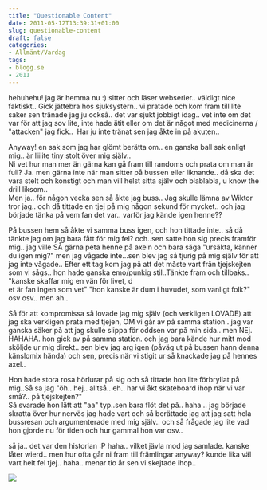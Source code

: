 ```yaml
---
title: "Questionable Content"
date: 2011-05-12T13:39:31+01:00
slug: questionable-content
draft: false
categories:
- Allmänt/Vardag
tags:
- blogg.se
- 2011
---
```

hehuhehu! jag är hemma nu :) sitter och läser webserier.. väldigt nice faktiskt.. Gick jättebra hos sjuksystern.. vi pratade och kom fram till lite saker sen tränade jag ju också.. det var sjukt jobbigt idag.. vet inte om det var för att jag sov lite, inte hade ätit eller om det är något med medicinerna / "attacken" jag fick..  Har ju inte tränat sen jag åkte in på akuten..  
  
Anyway! en sak som jag har glömt berätta om.. en ganska ball sak enligt mig.. är liiiite tiny stolt över mig själv..  
Ni vet hur man mer än gärna kan gå fram till randoms och prata om man är full? Ja. men gärna inte när man sitter på bussen eller liknande.. då ska det vara stelt och konstigt och man vill helst sitta själv och blablabla, u know the drill liksom..  
Men ja.. för någon vecka sen så åkte jag buss.. Jag skulle lämna av Wiktor tror jag.. och då tittade en tjej på mig någon sekund för mycket.. och jag började tänka på vem fan det var.. varför jag kände igen henne??  
  
På bussen hem så åkte vi samma buss igen, och hon tittade inte.. så då tänkte jag om jag bara fått för mig fel? och..sen satte hon sig precis framför mig.. jag ville SÅ gärna peta henne på axeln och bara säga "ursäkta, känner du igen mig?" men jag vågade inte...sen blev jag så tjurig på mig själv för att jag inte vågade.. Efter ett tag kom jag på att det måste vart från tjejskejten som vi sågs.. hon hade ganska emo/punkig stil..Tänkte fram och tillbaks.. "kanske skaffar mig en vän för livet, d  
et är fan ingen som vet" "hon kanske är dum i huvudet, som vanligt folk?" osv osv.. men ah..  
  
Så för att kompromissa så lovade jag mig själv (och verkligen LOVADE) att jag ska verkligen prata med tjejen, OM vi går av på samma station.. jag var ganska säker på att jag skulle slippa för oddsen var på min sida.. men NEj. HAHAHA. hon gick av på samma station. och jag bara kände hur mitt mod sköljde ur mig direkt.. sen blev jag arg igen (påväg ut på bussen hann denna känslomix hända) och sen, precis när vi stigit ur så knackade jag på hennes axel..  
  
Hon hade stora rosa hörlurar på sig och så tittade hon lite förbryllat på mig..Så sa jag "öh.. hej.. alltså.. eh.. har vi åkt skateboard ihop när vi var små?.. på tjejskejten?"  
Så svarade hon lätt att "aa" typ..sen bara flöt det på.. haha .. jag började skratta över hur nervös jag hade vart och så berättade jag att jag satt hela bussresan och argumenterade med mig själv.. och så frågade jag lite vad hon gjorde nu för tiden och hur gammal hon var osv..  
  
så ja.. det var den historian :P haha.. vilket jävla mod jag samlade. kanske låter wierd.. men hur ofta går ni fram till främlingar anyway? kunde lika väl vart helt fel tjej.. haha.. menar tio år sen vi skejtade ihop..  
  
![](/assets/images/blogg.se/wp_000125_147523695.jpg)